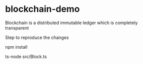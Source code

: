# blockchain-demo

Blockchain is a distributed immutable ledger which is completely transparent

Step to reproduce the changes

npm install

ts-node src/Block.ts